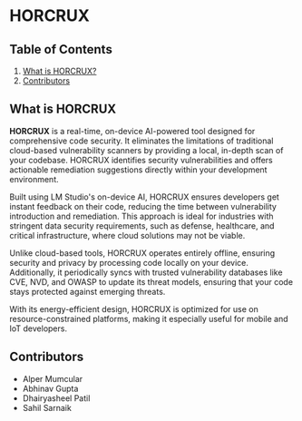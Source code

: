 # HORCRUX

## Table of Contents
1. [What is HORCRUX?](#What-is-HORCRUX)
2. [Contributors](#Contributors)

## What is HORCRUX
**HORCRUX** is a real-time, on-device AI-powered tool designed for comprehensive code security. It eliminates the limitations of traditional cloud-based vulnerability scanners by providing a local, in-depth scan of your codebase. HORCRUX identifies security vulnerabilities and offers actionable remediation suggestions directly within your development environment.

Built using LM Studio's on-device AI, HORCRUX ensures developers get instant feedback on their code, reducing the time between vulnerability introduction and remediation. This approach is ideal for industries with stringent data security requirements, such as defense, healthcare, and critical infrastructure, where cloud solutions may not be viable.

Unlike cloud-based tools, HORCRUX operates entirely offline, ensuring security and privacy by processing code locally on your device. Additionally, it periodically syncs with trusted vulnerability databases like CVE, NVD, and OWASP to update its threat models, ensuring that your code stays protected against emerging threats.

With its energy-efficient design, HORCRUX is optimized for use on resource-constrained platforms, making it especially useful for mobile and IoT developers.

## Contributors
- Alper Mumcular
- Abhinav Gupta
- Dhairyasheel Patil
- Sahil Sarnaik
